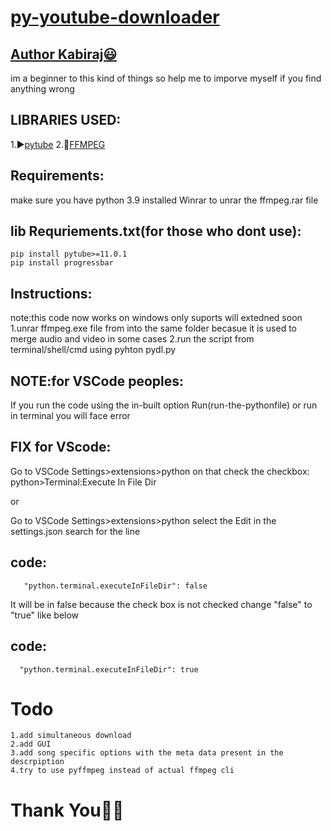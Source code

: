 # [py-youtube-downloader](https://github.com/KABIRAJKABI/py-youtube-downloader)

## [Author Kabiraj😃](https://github.com/KABIRAJKABI)
im a beginner to this kind of things so help me to imporve myself if you find anything wrong 

## LIBRARIES USED:
 1.▶[pytube](https://github.com/pytube/pytube)
 2.🎥[FFMPEG](https://github.com/GyanD/codexffmpeg/releases)
 
## Requirements:
make sure you have python 3.9 installed
Winrar to unrar the ffmpeg.rar file

## lib Requriements.txt(for those who dont use):
    pip install pytube>=11.0.1
    pip install progressbar
## Instructions:
note:this code now works on windows only suports will extedned soon 
1.unrar ffmpeg.exe  file from into the same folder becasue it is used to merge audio and video in some cases
2.run the script from terminal/shell/cmd using pyhton pydl.py

## NOTE:for VSCode peoples:
   If you run the code using the in-built option Run(run-the-pythonfile) or run in terminal
   you will face error

## FIX for VScode:
   Go to VSCode Settings>extensions>python
   on that check the checkbox: python>Terminal:Execute In File Dir 

   or

   Go to VSCode Settings>extensions>python
   select the Edit in the settings.json
   search for the line
 ## code:
       "python.terminal.executeInFileDir": false

   It will be in false because the check box is not checked
   change "false" to "true"
   like below
## code:
      "python.terminal.executeInFileDir": true

# Todo
    1.add simultaneous download
    2.add GUI
    3.add song specific options with the meta data present in the descrpiption
    4.try to use pyffmpeg instead of actual ffmpeg cli
    
# Thank You🐍💗

